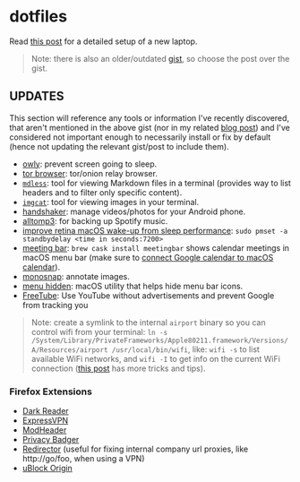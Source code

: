 # dotfiles

Read [this post](https://www.integralist.co.uk/posts/new-laptop-configuration/) for a detailed setup of a new laptop.

> Note: there is also an older/outdated [gist](https://gist.github.com/Integralist/20e6e0206f39d88302d73282688111a4), so choose the post over the gist.

## UPDATES

This section will reference any tools or information I've recently discovered, that aren't mentioned in the above gist (nor in my related [blog post](https://www.integralist.co.uk/posts/new-laptop-configuration/)) and I've considered not important enough to necessarily install or fix by default (hence not updating the relevant gist/post to include them).

- [owly](https://apps.apple.com/us/app/owly-display-sleep-prevention/id882812218): prevent screen going to sleep.
- [tor browser](https://www.torproject.org/download/): tor/onion relay browser.
- [`mdless`](https://brettterpstra.com/projects/mdless/): tool for viewing Markdown files in a terminal (provides way to list headers and to filter only specific content).
- [`imgcat`](https://github.com/eddieantonio/imgcat): tool for viewing images in your terminal.
- [handshaker](https://apps.apple.com/us/app/handshaker-manage-your-android-phones-at-ease/id1012930195?mt=12): manage videos/photos for your Android phone.
- [alltomp3](https://alltomp3.org/): for backing up Spotify music.
- [improve retina macOS wake-up from sleep performance](http://www.cultofmac.com/221392/quick-hack-speeds-up-retina-macbooks-wake-from-sleep-os-x-tips/): `sudo pmset -a standbydelay <time in seconds:7200>`
- [meeting bar](https://github.com/leits/MeetingBar): `brew cask install meetingbar` shows calendar meetings in macOS menu bar (make sure to [connect Google calendar to macOS calendar](https://support.google.com/calendar/answer/99358?co=GENIE.Platform%3DDesktop&hl=en)).
- [monosnap](https://monosnap.com/): annotate images.
- [menu hidden](https://github.com/dwarvesf/hidden): macOS utility that helps hide menu bar icons.
- [FreeTube](https://github.com/FreeTubeApp/FreeTube): Use YouTube without advertisements and prevent Google from tracking you

> Note: create a symlink to the internal `airport` binary so you can control wifi from your terminal: `ln -s /System/Library/PrivateFrameworks/Apple80211.framework/Versions/A/Resources/airport /usr/local/bin/wifi`, like: `wifi -s` to list available WiFi networks, and `wifi -I` to get info on the current WiFi connection ([this post](https://hashtagwifi.com/blog/using-airportd-in-terminal-on-macos-to-get-wifi-info) has more tricks and tips).

### Firefox Extensions

- [Dark Reader](https://addons.mozilla.org/en-GB/firefox/addon/darkreader/)
- [ExpressVPN](https://addons.mozilla.org/en-GB/firefox/addon/expressvpn/)
- [ModHeader](https://addons.mozilla.org/en-GB/firefox/addon/modheader-firefox/)
- [Privacy Badger](https://addons.mozilla.org/en-GB/firefox/addon/privacy-badger17/)
- [Redirector](https://addons.mozilla.org/en-GB/firefox/addon/redirector/) (useful for fixing internal company url proxies, like http://go/foo, when using a VPN)
- [uBlock Origin](https://addons.mozilla.org/en-GB/firefox/addon/ublock-origin/)
